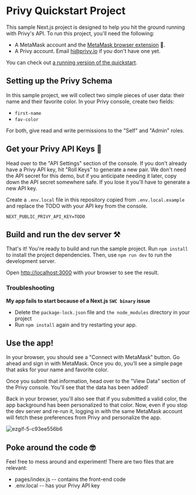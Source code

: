 # Privy Quickstart Project

This sample Next.js project is designed to help you hit the ground running with Privy's API. To run this project, you'll need the following:

* A MetaMask account and the [MetaMask browser extension](https://metamask.io/download/) 🦊. 
* A Privy account. Email hi@privy.io if you don't have one yet. 

You can check out [a running version of the quickstart](https://demos.privy.io/quickstart).

## Setting up the Privy Schema

In this sample project, we will collect two simple pieces of user data: their name and their favorite color. In your Privy console, create two fields: 
- `first-name`
- `fav-color`

For both, give read and write permissions to the "Self" and "Admin" roles. 

## Get your Privy API Keys 🔑

Head over to the "API Settings" section of the console. If you don't already have a Privy API key, hit "Roll Keys" to generate a new pair. We don't need the API secret for this demo, but if you anticipate needing it later, copy down the API secret somewhere safe. If you lose it you'll have to generate a new API key.

Create a `.env.local` file in this repository copied from `.env.local.example` and replace the TODO with your API key from the console.

```
NEXT_PUBLIC_PRIVY_API_KEY=TODO
```

## Build and run the dev server ⚒️

That's it! You're ready to build and run the sample project. Run `npm install` to install the project dependencies. Then, use `npm run dev` to run the development server. 

Open [http://localhost:3000](http://localhost:3000) with your browser to see the result.

### Troubleshooting

**My app fails to start because of a Next.js `SWC binary` issue**
- Delete the `package-lock.json` file and `the node_modules` directory in your project
- Run `npm install` again and try restarting your app.

## Use the app! 

In your browser, you should see a "Connect with MetaMask" button. Go ahead and sign in with MetaMask. Once you do, you'll see a simple page that asks for your name and favorite color.

Once you submit that information, head over to the "View Data" section of the Privy console. You'll see that the data has been added! 

Back in your browser, you'll also see that if you submitted a valid color, the app background has been personalized to that color. Now, even if you stop the dev server and re-run it, logging in with the same MetaMask account will fetch these preferences from Privy and personalize the app.

![ezgif-5-c93ee556b6](https://user-images.githubusercontent.com/3359083/163305647-51d5efb8-dd6c-4a40-ae10-e321729775fc.gif)

## Poke around the code 🤓

Feel free to mess around and experiment! There are two files that are relevant:
* pages/index.js -- contains the front-end code
* .env.local -- has your Privy API key
